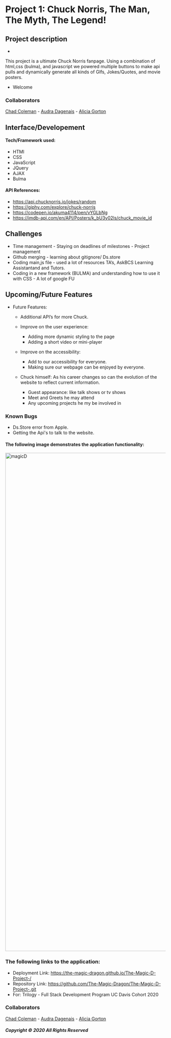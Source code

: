  # Project 1: Chuck Norris, The Man, The Myth, The Legend!  

## Project description
*
This project is a ultimate Chuck Norris fanpage. Using a combination of html,css (bulma), and javascript we powered multiple buttons to make api pulls and dynamically generate all kinds of GIfs, Jokes/Quotes, and movie posters. 

* Welcome 

### Collaborators
<a href="https://githubt.com/chadalac27">Chad Coleman</a> -
<a href="https://github.com/audluc">Audra Dagenais</a> -
<a href="https://github.com/aliciagorton">Alicia Gorton</a>

## Interface/Developement 
#### Tech/Framework used:
* HTMl
* CSS 
* JavaScript
* JQuery 
* AJAX
* Bulma 

#### API References: 
* https://api.chucknorris.io/jokes/random
* https://giphy.com/explore/chuck-norris
* https://codepen.io/akuma4114/pen/vYGLbNg
* https://imdb-api.com/en/API/Posters/k_bU3y02ls/chuck_movie_id

## Challenges 
* Time management - Staying on deadlines of milestones - Project management 
* Github merging - learning about gitignore/ Ds.store 
* Coding main,js file - used a lot of resources TA’s, AskBCS Learning Assistantand and Tutors. 
* Coding in a new framework (BULMA) and understanding how to use it with CSS - A lot of google FU 


## Upcoming/Future Features
* Future Features: 
    * Additional API’s for more Chuck.
    * Improve on the user experience: 
        * Adding more dynamic styling to the page 
        * Adding a short video or mini-player
    * Improve on the accessibility: 
        * Add to our accessibility for everyone. 
        * Making sure our webpage can be enjoyed by everyone. 

    * Chuck himself: As his career changes so can the evolution of the website to reflect current information. 
        * Guest appearance: like talk shows or tv shows 
        * Meet and Greets he may attend 
        * Any upcoming projects he my be involved in 

### Known Bugs 
* Ds.Store error from Apple. 
* Getting the Api's to talk to the website. 

#### The following image demonstrates the application functionality:

<img width="1566" alt="magicD" src="https://user-images.githubusercontent.com/66084311/90440879-d2820100-e08c-11ea-8256-b043b3b2f82b.png">

### The following links to the application:

* Deployment Link: https://the-magic-dragon.github.io/The-Magic-D-Project-/
* Repository Link: https://github.com/The-Magic-Dragon/The-Magic-D-Project-.git
* For: Trilogy - Full Stack Development Program UC Davis Cohort 2020

### Collaborators
<a href="https://githubt.com/chadalac27">Chad Coleman</a> -
<a href="https://github.com/audluc">Audra Dagenais</a> -
<a href="https://github.com/aliciagorton">Alicia Gorton</a> 

##### Copyright © 2020 All Rights Reserved
